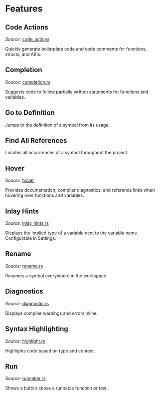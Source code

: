 # Features

## Code Actions

_Source:_ [code_actions](https://github.com/FuelLabs/sway/tree/master/sway-lsp/src/capabilities/code_actions)

Quickly generate boilerplate code and code comments for functions, structs, and ABIs.

## Completion

_Source:_ [completion.rs](https://github.com/FuelLabs/sway/blob/master/sway-lsp/src/capabilities/completion.rs)

Suggests code to follow partially written statements for functions and variables.

## Go to Definition

Jumps to the definition of a symbol from its usage.

## Find All References

Locates all occurrences of a symbol throughout the project.

## Hover

_Source:_ [hover](https://github.com/FuelLabs/sway/tree/master/sway-lsp/src/capabilities/hover)

Provides documentation, compiler diagnostics, and reference links when hovering over functions and variables.

## Inlay Hints

_Source:_ [inlay_hints.rs](https://github.com/FuelLabs/sway/blob/master/sway-lsp/src/capabilities/inlay_hints.rs)

Displays the implied type of a variable next to the variable name. Configurable in Settings.

## Rename

_Source:_ [rename.rs](https://github.com/FuelLabs/sway/blob/master/sway-lsp/src/capabilities/rename.rs)

Renames a symbol everywhere in the workspace.

## Diagnostics

_Source:_ [diagnostic.rs](https://github.com/FuelLabs/sway/blob/master/sway-lsp/src/capabilities/diagnostic.rs)

Displays compiler warnings and errors inline.

## Syntax Highlighting

_Source:_ [highlight.rs](https://github.com/FuelLabs/sway/blob/master/sway-lsp/src/capabilities/highlight.rs)

Highlights code based on type and context.

## Run

_Source:_ [runnable.rs](https://github.com/FuelLabs/sway/blob/master/sway-lsp/src/capabilities/runnable.rs)

Shows a button above a runnable function or test.

